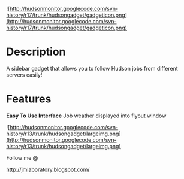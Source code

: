 ![http://hudsonmonitor.googlecode.com/svn-history/r17/trunk/hudsongadget/gadgeticon.png](http://hudsonmonitor.googlecode.com/svn-history/r17/trunk/hudsongadget/gadgeticon.png)
# Description #
A sidebar gadget that allows you to follow Hudson jobs from different servers easily!

# Features #
**Easy To Use Interface** Job weather displayed into flyout window

![http://hudsonmonitor.googlecode.com/svn-history/r13/trunk/hudsongadget/largeimg.png](http://hudsonmonitor.googlecode.com/svn-history/r13/trunk/hudsongadget/largeimg.png)

Follow me @

http://jmlaboratory.blogspot.com/


